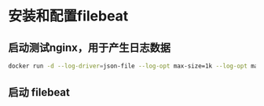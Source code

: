 <!--
 * @Author: cnak47
 * @Date: 2020-04-27 10:04:58
 * @LastEditors: cnak47
 * @LastEditTime: 2020-06-10 11:15:28
 * @Description: 
 -->

# 安装和配置filebeat

## 启动测试nginx，用于产生日志数据

```bash
docker run -d --log-driver=json-file --log-opt max-size=1k --log-opt max-file=5 --name webserver -p 9988:80 nginx
```

## 启动 filebeat

```bash

```
